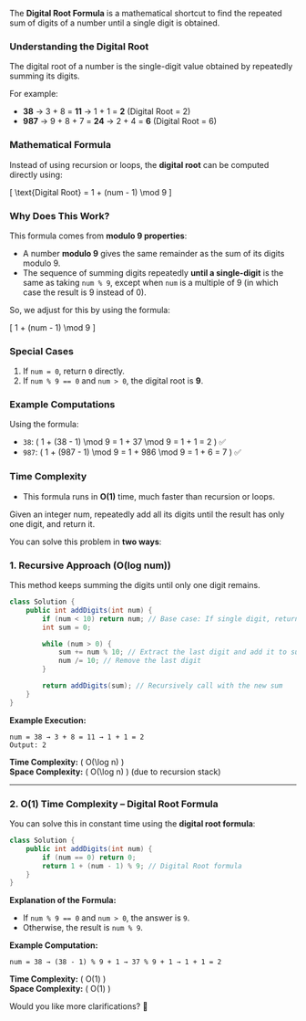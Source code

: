 The **Digital Root Formula** is a mathematical shortcut to find the repeated sum of digits of a number until a single digit is obtained.

### **Understanding the Digital Root**

The digital root of a number is the single-digit value obtained by repeatedly summing its digits.

For example:

- **38** → 3 + 8 = **11** → 1 + 1 = **2** (Digital Root = 2)
- **987** → 9 + 8 + 7 = **24** → 2 + 4 = **6** (Digital Root = 6)

### **Mathematical Formula**

Instead of using recursion or loops, the **digital root** can be computed directly using:

\[
\text{Digital Root} = 1 + (num - 1) \mod 9
\]

### **Why Does This Work?**

This formula comes from **modulo 9 properties**:

- A number **modulo 9** gives the same remainder as the sum of its digits modulo 9.
- The sequence of summing digits repeatedly **until a single-digit** is the same as taking `num % 9`, except when `num` is a multiple of 9 (in which case the result is 9 instead of 0).

So, we adjust for this by using the formula:

\[
1 + (num - 1) \mod 9
\]

### **Special Cases**

1. If `num = 0`, return `0` directly.
2. If `num % 9 == 0` and `num > 0`, the digital root is **9**.

### **Example Computations**

Using the formula:

- `38`: \( 1 + (38 - 1) \mod 9 = 1 + 37 \mod 9 = 1 + 1 = 2 \) ✅
- `987`: \( 1 + (987 - 1) \mod 9 = 1 + 986 \mod 9 = 1 + 6 = 7 \) ✅

### **Time Complexity**

- This formula runs in **O(1)** time, much faster than recursion or loops.

Given an integer num, repeatedly add all its digits until the result has only one digit, and return it.

You can solve this problem in **two ways**:

### **1. Recursive Approach (O(log num))**

This method keeps summing the digits until only one digit remains.

```java
class Solution {
    public int addDigits(int num) {
        if (num < 10) return num; // Base case: If single digit, return it
        int sum = 0;

        while (num > 0) {
            sum += num % 10; // Extract the last digit and add it to sum
            num /= 10; // Remove the last digit
        }

        return addDigits(sum); // Recursively call with the new sum
    }
}
```

**Example Execution:**

```
num = 38 → 3 + 8 = 11 → 1 + 1 = 2
Output: 2
```

**Time Complexity:** \( O(\log n) \)  
**Space Complexity:** \( O(\log n) \) (due to recursion stack)

---

### **2. O(1) Time Complexity – Digital Root Formula**

You can solve this in constant time using the **digital root formula**:

```java
class Solution {
    public int addDigits(int num) {
        if (num == 0) return 0;
        return 1 + (num - 1) % 9; // Digital Root formula
    }
}
```

**Explanation of the Formula:**

- If `num % 9 == 0` and `num > 0`, the answer is `9`.
- Otherwise, the result is `num % 9`.

**Example Computation:**

```
num = 38 → (38 - 1) % 9 + 1 → 37 % 9 + 1 → 1 + 1 = 2
```

**Time Complexity:** \( O(1) \)  
**Space Complexity:** \( O(1) \)

Would you like more clarifications? 🚀
